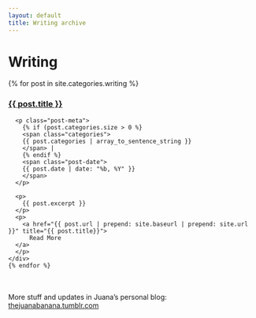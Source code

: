 ```yaml
---
layout: default
title: Writing archive
---
```

<div class="page-content wc-container">
  <h1>Writing</h1>
  <div class="posts">
    {% for post in site.categories.writing %}
    <div class="post">
      <h3 class="post-title">
        <a href="{{ post.url | prepend: site.baseurl | prepend: site.url }}">
          {{ post.title }}
        </a>
      </h3>

      <p class="post-meta">
        {% if (post.categories.size > 0 %}
        <span class="categories">
        {{ post.categories | array_to_sentence_string }}
        </span> |
        {% endif %}
        <span class="post-date">
        {{ post.date | date: "%b, %Y" }} 
        </span>
      </p>          
                
      <p>
        {{ post.excerpt }}  
      </p>
      <p>
        <a href="{{ post.url | prepend: site.baseurl | prepend: site.url }}" title="{{ post.title}}">
          Read More
      </a>
      </p>
    </div>
    {% endfor %}
  </div>
  <br>
  <br>
  <div class="post-footer">
      <div class="column-full">More stuff and updates in Juana’s personal blog: <a href="http://thejuanabanana.tumblr.com/">thejuanabanana.tumblr.com</a></div>
  </div>
</div>